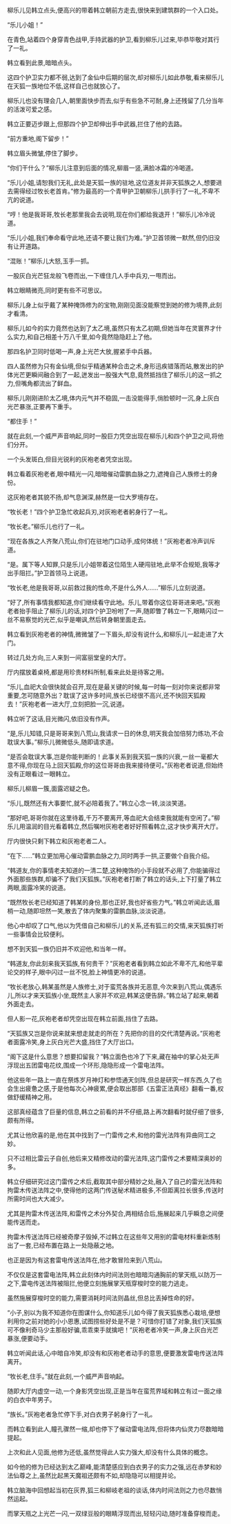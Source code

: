 
柳乐儿见韩立点头,便高兴的带着韩立朝前方走去,很快来到建筑群的一个入口处。

“乐儿小姐！”

在青色,站着四个身穿青色战甲,手持武器的护卫,看到柳乐儿过来,毕恭毕敬对其行了一礼。

韩立看到此景,暗暗点头。

这四个护卫实力都不弱,达到了金仙中后期的层次,却对柳乐儿如此恭敬,看来柳乐儿在天狐一族地位不低,这样自己也就放心了。

柳乐儿也没有理会几人,朝里面快步而去,似乎有些急不可耐,身上还残留了几分当年的活泼可爱之感。

韩立正要迈步跟上,但那四个护卫却伸出手中武器,拦住了他的去路。

“前方重地,阁下留步！”

韩立眉头微皱,停住了脚步。

“你们干什么？”柳乐儿注意到后面的情况,柳眉一竖,满脸冰霜的冷喝道。

“乐儿小姐,请恕我们无礼,此处是天狐一族的驻地,这位道友并非天狐族之人,想要进去需得经过牧长老首肯。”修为最高的一个青甲护卫朝柳乐儿拱手行了一礼,不卑不亢的说道。

“哼！他是我哥哥,牧长老那里我会去说明,现在你们都给我退开！”柳乐儿冷冷说道。

“乐儿小姐,我们奉命看守此地,还请不要让我们为难。”护卫首领微一默然,但仍旧没有让开道路。

“混账！”柳乐儿大怒,玉手一抓。

一股灰白光芒狂龙般飞卷而出,一下缠住几人手中兵刃,一甩而出。

韩立眼睛微亮,同时更有些不可思议。

柳乐儿身上似乎戴了某种掩饰修为的宝物,刚刚见面没能察觉到她的修为境界,此刻才看清。

柳乐儿如今的实力竟然也达到了太乙境,虽然只有太乙初期,但她当年在灵寰界才什么实力,和自己相差十万八千里,如今竟然隐隐赶上了他。

那四名护卫同时低喝一声,身上光芒大放,握紧手中兵器。

四人虽然修为只有金仙境,但似乎精通某种合击之术,身形迅疾错落而站,散发出的护体光芒更瞬间融合到了一起,迸发出一股强大气息,竟然抵挡住了柳乐儿的这一抓之力,但嘴角都流出了鲜血。

柳乐儿刚刚进阶太乙境,体内元气并不稳固,一击没能得手,俏脸顿时一沉,身上灰白光芒暴涨,正要再下重手。

“都住手！”

就在此刻,一个威严声音响起,同时一股巨力凭空出现在柳乐儿和四个护卫之间,将他们分开。

一个头发斑白,但目光锐利的灰袍老者凭空出现。

韩立看着灰袍老者,眼中精光一闪,暗暗催动雷鹏血脉之力,遮掩自己人族修士的身份。

这灰袍老者其貌不扬,却气息渊深,赫然是一位大罗境存在。

“牧长老！”四个护卫急忙收起兵刃,对灰袍老者躬身行了一礼。

“牧长老。”柳乐儿也行了一礼。

“现在各族之人齐聚八荒山,你们在驻地门口动手,成何体统！”灰袍老者冷声训斥道。

“是。属下等人知罪,只是乐儿小姐带着这位陌生人硬闯驻地,此举不合规矩,我等才出手阻拦。”护卫首领马上说道。

“牧长老,他是我哥哥,以前救过我的性命,不是什么外人……”柳乐儿立刻说道。

“好了,所有事情我都知道,你们继续看守此地。乐儿,带着你这位哥哥进来吧。”灰袍老者抬手阻止了柳乐儿的话,对四个护卫吩咐了一声,随即瞥了韩立一下,眼睛闪过一丝不易察觉的光芒,似乎是嘲讽,然后转身朝里面走去。

韩立看到灰袍老者的神情,微微皱了一下眉头,却没有说什么,和柳乐儿一起走进了大门。

转过几处方向,三人来到一间富丽堂皇的大厅。

厅内摆放着桌椅,都是用珍贵材料所制,看来此处是待客之用。

“乐儿,血祀大会很快就会召开,现在是最关键的时候,每一时每一刻对你来说都非常重要,怎可随意外出？耽误了这许多时间,族长已经很不高兴,还不快回天狐殿去！”灰袍老者一进大厅,立刻把脸一沉,说道。

韩立听了这话,目光微闪,依旧没有作声。

“是,乐儿知错,只是哥哥来到八荒山,我请求一日的休息,明天我会加倍努力练功,不会耽误大事。”柳乐儿微微低头,随即请求道。

“是否会耽误大事,岂是你能判断的！此事关系到我天狐一族的兴衰,一丝一毫都大意不得,你现在马上回天狐殿,你的这位哥哥由我来接待便可。”灰袍老者说道,但始终没有正眼看过一眼韩立。

柳乐儿柳眉一簇,面露迟疑之色。

“乐儿,既然还有大事要忙,就不必陪着我了。”韩立心念一转,淡淡笑道。

“那好吧,哥哥你就在这里待着,千万不要离开,等血祀大会结束我就能有空闲了。”柳乐儿用温润的目光看着韩立,然后嘱咐灰袍老者好好照看韩立,这才快步离开大厅。

厅内很快只剩下韩立和灰袍老者二人。

“在下……”韩立更加用心催动雷鹏血脉之力,同时两手一拱,正要做个自我介绍。

“韩道友,你的事情老夫知道的一清二楚,这种掩饰的小手段就不必用了,你能骗得过外面那些族群,却骗不了我们天狐族。”灰袍老者打断了韩立的话头,上下打量了韩立两眼,面露冷笑的说道。

“既然牧长老已经知道了韩某的身份,那也正好,我也好省些力气。”韩立听闻此话,眉梢一动,随即坦然一笑,散去了体内聚集的雷鹏血脉,淡淡说道。

他心中却叹了口气,他以为凭借自己和柳乐儿的关系,还有狐三的交情,来天狐族打听一些事情会比较便利。

想不到天狐一族仍旧并不欢迎他,和当年一样。

“韩道友,你此刻来我天狐族,有何贵干？”灰袍老者看到韩立如此不卑不亢,和他平辈论交的样子,眼中闪过一丝不悦,脸上神情更冷的说道。

“牧长老放心,韩某虽然是人族修士,对于蛮荒各族并无恶意,今次来到八荒山,偶遇乐儿,所以才来天狐族小坐,既然主人家并不欢迎,韩某这便告辞。”韩立站了起来,朝着外面走去。

但人影一花,灰袍老者却凭空出现在韩立前面,挡住了去路。

“天狐族又岂是你说来就来想走就走的所在？先把你的目的交代清楚再说。”灰袍老者面露冷笑,身上灰白光芒大盛,挡住了大厅出口。

“阁下这是什么意思？想要扣留我？”韩立面色也冷了下来,藏在袖中的掌心处无声浮现出五团雷电花纹,围成一个环形,隐隐形成一个雷电法阵。

他这些年一路上一直在祭炼岁月神灯和参悟通天剑阵,但总是研究一样东西,久了也会生出疲惫之感,于是他每次心神疲累,便会取出那部《五雷正法真经》翻看一番,权做舒缓精神之用。

这部真经蕴含了巨量的信息,韩立之前看的并不仔细,路上再次翻看时就仔细了很多,颇有所得。

尤其让他欣喜的是,他在其中找到了一门雷传之术,和他的雷光法阵有异曲同工之妙。

只不过相比雷云子自创,他后来又精修改动的雷光法阵,这门雷传之术要精深奥妙的多。

韩立仔细研究过这门雷传之术后,截取其中部分精妙之处,融入了自己的雷光法阵和拘雷木传送法阵之中,使得他的这两门传送秘术精进极多,不但距离拉长很多,传送时所需时间也大大减少。

尤其是拘雷木传送法阵,和雷传之术分外契合,两相结合后,施展起来几乎瞬息之间便能传送而走。

拘雷木传送法阵已经被奇摩子毁掉,不过韩立在这些年又用别的雷电材料重新炼制出了一套,已经布置在路上一处隐蔽之地。

也正是因为有这套雷电传送法阵在,他才敢冒险来到八荒山。

不仅仅是这套雷电法阵,韩立此刻体内时间法则也暗暗沟通胸前的掌天瓶,以防万一之下,雷电传送法阵被阻拦,他便立刻施展掌天瓶穿梭时空的能力逃走。

虽然施展穿梭时空的能力,需要消耗时间法则晶丝,但总比丢掉性命的好。

“小子,别以为我不知道你在图谋什么,你知道乐儿如今得了我天狐族悉心栽培,便想利用你之前对她的小小恩惠,试图捞些好处是不是？可惜你打错了对象,我们天狐族可不像利奇马少主那般好骗,乖乖束手就擒吧！”灰袍老者冷笑一声,身上灰白光芒暴涨,便要动手。

韩立听闻此话,心中暗自冷笑,却没有和灰袍老者动手的意思,便要激发雷电传送法阵离开。

“牧长老,住手。”就在此刻,一个威严声音响起。

随即大厅内虚空一动,一个身影凭空出现,正是当年在蛮荒界域和韩立有过一面之缘的白衣中年男子。

“族长。”灰袍老者急忙停下手,对白衣男子躬身行了一礼。

而韩立看到此人,瞳孔骤然一缩,却也停下了催动雷电法阵,但将体内仙灵力尽数暗暗提起。

上次和此人见面,他修为还低,虽然觉得此人实力强大,却没有什么具体的概念。

如今他的修为已经达到太乙巅峰,能清楚感应到白衣男子的实力之强,远在赤梦和妙法仙尊之上,虽然比起黑天魔祖还颇有不如,却隐隐可以相提并论。

韩立脑海中回想起当初在灰界,狐三和柳岐老祖的谈话,体内时间法则之力也尽数悄然运起。

而掌天瓶之上光芒一闪,一双绿豆般的眼睛浮现而出,轻轻闪动,随时准备穿梭而走。